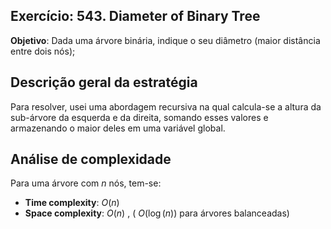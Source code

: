 ## Exercício: 543. Diameter of Binary Tree
**Objetivo**: Dada uma árvore binária, indique o seu diâmetro (maior distância entre dois nós);

## Descrição geral da estratégia
Para resolver, usei uma abordagem recursiva na qual calcula-se a altura da sub-árvore da esquerda e da direita, somando esses valores e armazenando o maior deles em uma variável global.

## Análise de complexidade
Para uma árvore com $n$ nós, tem-se:
- **Time complexity**: $O(n)$
- **Space complexity**: $O(n)$ , ( $O(\log(n))$ para árvores balanceadas) 